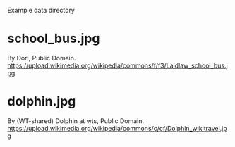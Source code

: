Example data directory

# school_bus.jpg
By Dori, Public Domain.
https://upload.wikimedia.org/wikipedia/commons/f/f3/Laidlaw_school_bus.jpg

# dolphin.jpg
By (WT-shared) Dolphin at wts, Public Domain.
https://upload.wikimedia.org/wikipedia/commons/c/cf/Dolphin_wikitravel.jpg

